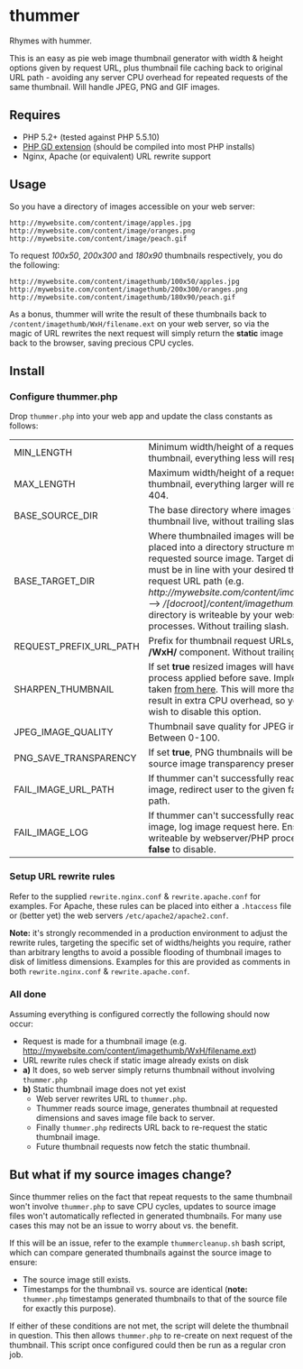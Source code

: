 # thummer
Rhymes with hummer.

This is an easy as pie web image thumbnail generator with width & height options given by request URL, plus thumbnail file caching back to original URL path - avoiding any server CPU overhead for repeated requests of the same thumbnail. Will handle JPEG, PNG and GIF images.

## Requires
- PHP 5.2+ (tested against PHP 5.5.10)
- [PHP GD extension](http://php.net/manual/en/book.image.php) (should be compiled into most PHP installs)
- Nginx, Apache (or equivalent) URL rewrite support

## Usage
So you have a directory of images accessible on your web server:

	http://mywebsite.com/content/image/apples.jpg
	http://mywebsite.com/content/image/oranges.png
	http://mywebsite.com/content/image/peach.gif

To request *100x50*, *200x300* and *180x90* thumbnails respectively, you do the following:

	http://mywebsite.com/content/imagethumb/100x50/apples.jpg
	http://mywebsite.com/content/imagethumb/200x300/oranges.png
	http://mywebsite.com/content/imagethumb/180x90/peach.gif

As a bonus, thummer will write the result of these thumbnails back to `/content/imagethumb/WxH/filename.ext` on your web server, so via the magic of URL rewrites the next request will simply return the **static** image back to the browser, saving precious CPU cycles.

## Install

### Configure thummer.php
Drop `thummer.php` into your web app and update the class constants as follows:

<table>
	<tr>
		<td>MIN_LENGTH</td>
		<td>Minimum width/height of a requested thumbnail, everything less will respond 404.</td>
	</tr>
	<tr>
		<td>MAX_LENGTH</td>
		<td>Maximum width/height of a requested thumbnail, everything larger will respond 404.</td>
	</tr>
	<tr>
		<td>BASE_SOURCE_DIR</td>
		<td>The base directory where images to thumbnail live, without trailing slash.</td>
	</tr>
	<tr>
		<td>BASE_TARGET_DIR</td>
		<td>Where thumbnailed images will be saved, placed into a directory structure matching the requested source image. Target directory must be in line with your desired thumbnail request URL path (e.g. <em>http://mywebsite.com/content/imagethumb/...</em> --&gt; <em>/[docroot]/content/imagethumb</em>). Ensure directory is writeable by your webserver/PHP processes. Without trailing slash.</td>
	</tr>
	<tr>
		<td>REQUEST_PREFIX_URL_PATH</td>
		<td>Prefix for thumbnail request URLs, before the <strong>/WxH/</strong> component. Without trailing slash.</td>
	</tr>
	<tr>
		<td>SHARPEN_THUMBNAIL</td>
		<td>If set <strong>true</strong> resized images will have a sharpen process applied before save. Implementation taken <a href="http://www.php.net/manual/en/function.imageconvolution.php#104006">from here</a>. This will more than likely result in extra CPU overhead, so you may wish to disable this option.</td>
	</tr>
	<tr>
		<td>JPEG_IMAGE_QUALITY</td>
		<td>Thumbnail save quality for JPEG image type. Between 0-100.</td>
	</tr>
	<tr>
		<td>PNG_SAVE_TRANSPARENCY</td>
		<td>If set <strong>true</strong>, PNG thumbnails will be saved with source image transparency preserved.</td>
	</tr>
	<tr>
		<td>FAIL_IMAGE_URL_PATH</td>
		<td>If thummer can't successfully read the source image, redirect user to the given fail image path.</td>
	</tr>
	<tr>
		<td>FAIL_IMAGE_LOG</td>
		<td>If thummer can't successfully read the source image, log image request here. Ensure file is writeable by webserver/PHP processes. Set <strong>false</strong> to disable.</td>
	</tr>
</table>

### Setup URL rewrite rules
Refer to the supplied `rewrite.nginx.conf` & `rewrite.apache.conf` for examples. For Apache, these rules can be placed into either a `.htaccess` file or (better yet) the web servers `/etc/apache2/apache2.conf`.

**Note:** it's strongly recommended in a production environment to adjust the rewrite rules, targeting the specific set of widths/heights you require, rather than arbitrary lengths to avoid a possible flooding of thumbnail images to disk of limitless dimensions. Examples for this are provided as comments in both `rewrite.nginx.conf` & `rewrite.apache.conf`.

### All done
Assuming everything is configured correctly the following should now occur:
- Request is made for a thumbnail image (e.g. http://mywebsite.com/content/imagethumb/WxH/filename.ext)
- URL rewrite rules check if static image already exists on disk
- **a)** It does, so web server simply returns thumbnail without involving `thummer.php`
- **b)** Static thumbnail image does not yet exist
	- Web server rewrites URL to `thummer.php`.
	- Thummer reads source image, generates thumbnail at requested dimensions and saves image file back to server.
	- Finally `thummer.php` redirects URL back to re-request the static thumbnail image.
	- Future thumbnail requests now fetch the static thumbnail.

## But what if my source images change?
Since thummer relies on the fact that repeat requests to the same thumbnail won't involve `thummer.php` to save CPU cycles, updates to source image files won't automatically reflected in generated thumbnails. For many use cases this may not be an issue to worry about vs. the benefit.

If this will be an issue, refer to the example `thummercleanup.sh` bash script, which can compare generated thumbnails against the source image to ensure:
- The source image still exists.
- Timestamps for the thumbnail vs. source are identical (**note:** `thummer.php` timestamps generated thumbnails to that of the source file for exactly this purpose).

If either of these conditions are not met, the script will delete the thumbnail in question. This then allows `thummer.php` to re-create on next request of the thumbnail. This script once configured could then be run as a regular cron job.
